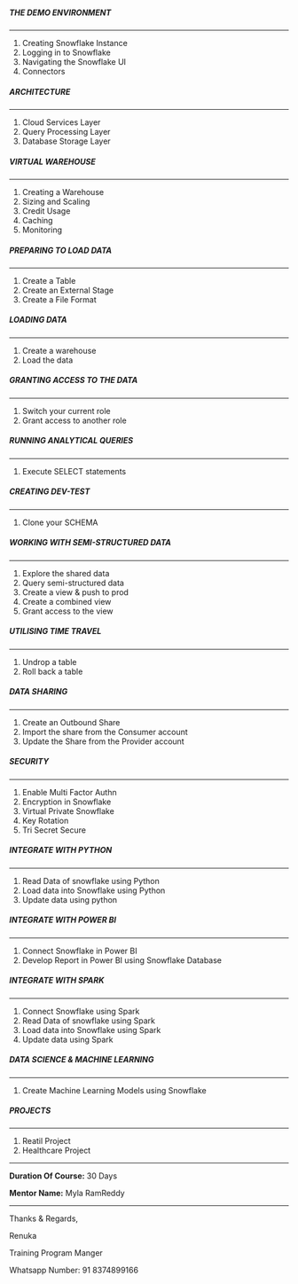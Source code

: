 ##### THE DEMO ENVIRONMENT
---
  1. Creating Snowflake Instance
  1. Logging in to Snowflake  
  1. Navigating the Snowflake UI
  1. Connectors
  
  ##### ARCHITECTURE
  ---
  1. Cloud Services Layer
  1. Query Processing Layer
  1. Database Storage Layer
   
   ##### VIRTUAL WAREHOUSE
   ---
  1. Creating a Warehouse
  1. Sizing and Scaling
  1. Credit Usage
  1. Caching
  1. Monitoring  
  
##### PREPARING TO LOAD DATA
---
  1. Create a Table
  1. Create an External Stage
  1. Create a File Format
  
##### LOADING DATA
---
  1. Create a warehouse
  1. Load the data
  
##### GRANTING ACCESS TO THE DATA
---
  1. Switch your current role
  1. Grant access to another role
  
##### RUNNING ANALYTICAL QUERIES
---
  1. Execute SELECT statements
  
##### CREATING DEV-TEST
---
  1. Clone your SCHEMA
  
##### WORKING WITH SEMI-STRUCTURED DATA
---
  1. Explore the shared data
  1. Query semi-structured data
  1. Create a view & push to prod
  1. Create a combined view
  1. Grant access to the view
  
##### UTILISING TIME TRAVEL
---
  1. Undrop a table
  1. Roll back a table
  
##### DATA SHARING
---
  1. Create an Outbound Share
  1. Import the share from the Consumer account
  1. Update the Share from the Provider account
  
##### SECURITY
  ---
  1. Enable Multi Factor Authn
  1. Encryption in Snowflake
  1. Virtual Private Snowflake
  1. Key Rotation
  1. Tri Secret Secure  
  
##### INTEGRATE WITH PYTHON
---
  1. Read Data of snowflake using Python
  1. Load data into Snowflake using Python
  1. Update data using python
  
##### INTEGRATE WITH POWER BI
---
  1. Connect Snowflake in Power BI
  1. Develop Report in Power BI using Snowflake Database
  
##### INTEGRATE WITH SPARK
---
  1. Connect Snowflake using Spark
  1. Read Data of snowflake using Spark
  1. Load data into Snowflake using Spark
  1. Update data using Spark
  
##### DATA SCIENCE & MACHINE LEARNING
---
  1. Create Machine Learning Models using Snowflake
  
##### PROJECTS
---
  1. Reatil Project
  1. Healthcare Project
----  
  **Duration Of Course:** 30 Days
  
  **Mentor Name:** Myla RamReddy
  
-----  
  
  Thanks & Regards,
  
  Renuka
  
  Training Program Manger 
  
  Whatsapp Number: 91 8374899166
  
  
  
  
  
  

